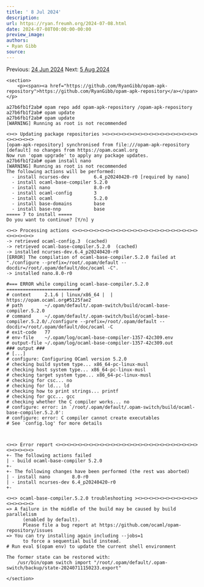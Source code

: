 ```yaml
---
title: ' 8 Jul 2024'
description:
url: https://ryan.freumh.org/2024-07-08.html
date: 2024-07-08T00:00:00-00:00
preview_image:
authors:
- Ryan Gibb
source:
---
```


<article>
    <div class="container">
        <span>  Previous: <a href="https://ryan.freumh.org/2024-06-24.html">24 Jun 2024</a>  </span>
        <span>  Next: <a href="https://ryan.freumh.org/2024-08-05.html"> 5 Aug 2024</a>  </span>
    </div>
    
    <section>
        <p><span><a href="https://github.com/RyanGibb/opam-apk-repository">https://github.com/RyanGibb/opam-apk-repository</a></span></p>
<pre><code>a27b6fb1f2ab# opam repo add opam-apk-repository /opam-apk-repository
a27b6fb1f2ab# opam update
a27b6fb1f2ab# opam update
[WARNING] Running as root is not recommended

&lt;&gt;&lt;&gt; Updating package repositories &gt;&lt;&gt;&lt;&gt;&lt;&gt;&lt;&gt;&lt;&gt;&lt;&gt;&lt;&gt;&lt;&gt;&lt;&gt;&lt;&gt;&lt;&gt;&lt;&gt;&lt;&gt;&lt;&gt;&lt;&gt;&lt;&gt;&lt;&gt;&lt;&gt;&lt;&gt;&lt;&gt;&lt;&gt;&lt;&gt;
[opam-apk-repository] synchronised from file:///opam-apk-repository
[default] no changes from https://opam.ocaml.org
Now run 'opam upgrade' to apply any package updates.
a27b6fb1f2ab# opam install nano
[WARNING] Running as root is not recommended
The following actions will be performed:
  - install ncurses-dev         6.4_p20240420-r0 [required by nano]
  - install ocaml-base-compiler 5.2.0
  - install nano                8.0-r0
  - install ocaml-config        3
  - install ocaml               5.2.0
  - install base-domains        base
  - install base-nnp            base
===== 7 to install =====
Do you want to continue? [Y/n] y

&lt;&gt;&lt;&gt; Processing actions &lt;&gt;&lt;&gt;&lt;&gt;&lt;&gt;&lt;&gt;&lt;&gt;&lt;&gt;&lt;&gt;&lt;&gt;&lt;&gt;&lt;&gt;&lt;&gt;&lt;&gt;&lt;&gt;&lt;&gt;&lt;&gt;&lt;&gt;&lt;&gt;&lt;&gt;&lt;&gt;&lt;&gt;&lt;&gt;&lt;&gt;&lt;&gt;&lt;&gt;&lt;&gt;&lt;&gt;&lt;&gt;
-&gt; retrieved ocaml-config.3  (cached)
-&gt; retrieved ocaml-base-compiler.5.2.0  (cached)
-&gt; installed ncurses-dev.6.4_p20240420-r0
[ERROR] The compilation of ocaml-base-compiler.5.2.0 failed at "./configure --prefix=/root/.opam/default --docdir=/root/.opam/default/doc/ocaml -C".
-&gt; installed nano.8.0-r0

#=== ERROR while compiling ocaml-base-compiler.5.2.0 ==========================#
# context     2.1.6 | linux/x86_64 |  | https://opam.ocaml.org#5125fae2
# path        ~/.opam/default/.opam-switch/build/ocaml-base-compiler.5.2.0
# command     ~/.opam/default/.opam-switch/build/ocaml-base-compiler.5.2.0/./configure --prefix=/root/.opam/default --docdir=/root/.opam/default/doc/ocaml -C
# exit-code   77
# env-file    ~/.opam/log/ocaml-base-compiler-1357-42c309.env
# output-file ~/.opam/log/ocaml-base-compiler-1357-42c309.out
### output ###
# [...]
# configure: Configuring OCaml version 5.2.0
# checking build system type... x86_64-pc-linux-musl
# checking host system type... x86_64-pc-linux-musl
# checking target system type... x86_64-pc-linux-musl
# checking for csc... no
# checking for ld... ld
# checking how to print strings... printf
# checking for gcc... gcc
# checking whether the C compiler works... no
# configure: error: in `/root/.opam/default/.opam-switch/build/ocaml-base-compiler.5.2.0':
# configure: error: C compiler cannot create executables
# See `config.log' for more details



&lt;&gt;&lt;&gt; Error report &lt;&gt;&lt;&gt;&lt;&gt;&lt;&gt;&lt;&gt;&lt;&gt;&lt;&gt;&lt;&gt;&lt;&gt;&lt;&gt;&lt;&gt;&lt;&gt;&lt;&gt;&lt;&gt;&lt;&gt;&lt;&gt;&lt;&gt;&lt;&gt;&lt;&gt;&lt;&gt;&lt;&gt;&lt;&gt;&lt;&gt;&lt;&gt;&lt;&gt;&lt;&gt;&lt;&gt;&lt;&gt;&lt;&gt;&lt;&gt;&lt;&gt;
+- The following actions failed
| - build ocaml-base-compiler 5.2.0
+-
+- The following changes have been performed (the rest was aborted)
| - install nano        8.0-r0
| - install ncurses-dev 6.4_p20240420-r0
+-

&lt;&gt;&lt;&gt; ocaml-base-compiler.5.2.0 troubleshooting &gt;&lt;&gt;&lt;&gt;&lt;&gt;&lt;&gt;&lt;&gt;&lt;&gt;&lt;&gt;&lt;&gt;&lt;&gt;&lt;&gt;&lt;&gt;&lt;&gt;&lt;&gt;&lt;&gt;&lt;&gt;&lt;&gt;
=&gt; A failure in the middle of the build may be caused by build parallelism
      (enabled by default).
      Please file a bug report at https://github.com/ocaml/opam-repository/issues
=&gt; You can try installing again including --jobs=1
      to force a sequential build instead.
# Run eval $(opam env) to update the current shell environment

The former state can be restored with:
    /usr/bin/opam switch import "/root/.opam/default/.opam-switch/backup/state-20240711150233.export"</code></pre>
    </section>
</article>

